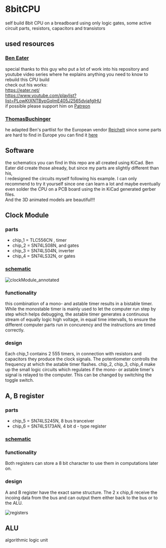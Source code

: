 # 8bitCPU
self build 8bit CPU on a breadboard using only logic gates, some active circuit parts, resistors, capacitors and transistors

## used resources
### [Ben Eater](https://github.com/beneater)
special thanks to this guy who put a lot of work into his repository and youtube video series where he explains anything you need to know to rebuild this CPU build  
check out his works:  
https://eater.net/  
https://www.youtube.com/playlist?list=PLowKtXNTBypGqImE405J2565dvjafglHU  
if possible please support him on [Patreon](https://www.patreon.com/beneater)  

### [ThomasBuchinger](https://gist.github.com/ThomasBuchinger)
he adapted Ben's partlist for the European vendor [Reichelt](https://www.reichelt.de/) since some parts are hard to find in Europe
you can find it [here](https://gist.github.com/ThomasBuchinger/92f848d017fa94d7c7886f224a20c198)

## Software
the schematics you can find in this repo are all created using KiCad. Ben Eater did create those already, but since my parts are slightly different than his,   
I redesigned the circuits myself following his example. I can only recommend to try it yourself since one can learn a lot and maybe eventually even solder the CPU on a PCB board using the in KiCad generated gerber files.   
And the 3D animated models are beautiful!!!   


## Clock Module
### parts
- chip_1 = TLC556CN , timer
- chip_2 = SN74LS08N, and gates   
- chip_3 = SN74LS04N, inverter   
- chip_4 = SN74LS32N, or gates   

### [schematic](https://github.com/rHedBull/8bitComputer/blob/main/PDFs/ClockModule_schematic.pdf)

![clockModule_annotated](https://user-images.githubusercontent.com/65466619/124142808-d93e1a80-da8a-11eb-98af-4ac568ef1955.jpg)

### functionality
this combination of a mono- and astable timer results in a bistable timer. While the monostable timer is mainly used to let the computer run step by step which helps debugging, the astable timer generates a continuous stream of equally logic high voltage, in equal time intervalls, to ensure the different computer parts run in concurency and the instructions are timed correctly.

### design
Each chip_1 contains 2 555 timers, in connection with resistors and capacitors they produce the clock signals. The potentiometer controlls the frequency at which the astable timer flashes. chip_2, chip_3, chip_4 make up the small logic circuits which regulates if the mono- or astable timer's signal is relayed to the computer. This can be changed by switching the toggle switch.

## A, B register
### parts
- chip_5 = SN74LS245N, 8 bus tranceiver
- chip_6 = SN74LS173AN, 4 bit d - type register


### [schematic](https://github.com/rHedBull/8bitComputer/blob/main/PDFs/8BitRegister_schematic.pdf)

### functionality
Both registers can store a 8 bit character to use them in computations later on.
   
### design
A and B register have the exact same structure. The 2 x chip_6 receive the incoing data from the bus and can output them either back to the bus or to the ALU.

![registers](https://user-images.githubusercontent.com/65466619/124265443-f7148980-db35-11eb-97b1-b52d162ae1c7.jpg)

## ALU
algorithmic logic unit


